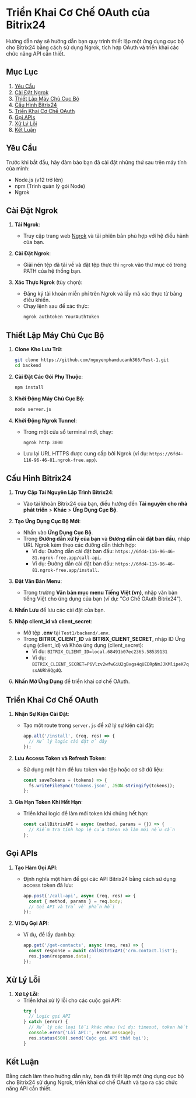 # Triển Khai Cơ Chế OAuth của Bitrix24

Hướng dẫn này sẽ hướng dẫn bạn quy trình thiết lập một ứng dụng cục bộ cho Bitrix24 bằng cách sử dụng Ngrok, tích hợp OAuth và triển khai các chức năng API cần thiết.

## Mục Lục

1. [Yêu Cầu](#yêu-cầu)
2. [Cài Đặt Ngrok](#cài-đặt-ngrok)
3. [Thiết Lập Máy Chủ Cục Bộ](#thiết-lập-máy-chủ-cục-bộ)
4. [Cấu Hình Bitrix24](#cấu-hình-bitrix24)
5. [Triển Khai Cơ Chế OAuth](#triển-khai-cơ-chế-oauth)
6. [Gọi APIs](#gọi-apis)
7. [Xử Lý Lỗi](#xử-lý-lỗi)
8. [Kết Luận](#kết-luận)

## Yêu Cầu

Trước khi bắt đầu, hãy đảm bảo bạn đã cài đặt những thứ sau trên máy tính của mình:

- Node.js (v12 trở lên)
- npm (Trình quản lý gói Node)
- Ngrok

## Cài Đặt Ngrok

1. **Tải Ngrok**:
   - Truy cập trang web [Ngrok](https://ngrok.com/download) và tải phiên bản phù hợp với hệ điều hành của bạn.

2. **Cài Đặt Ngrok**:
   - Giải nén tệp đã tải về và đặt tệp thực thi `ngrok` vào thư mục có trong PATH của hệ thống bạn.

3. **Xác Thực Ngrok** (tùy chọn):
   - Đăng ký tài khoản miễn phí trên Ngrok và lấy mã xác thực từ bảng điều khiển.
   - Chạy lệnh sau để xác thực:
     ```bash
     ngrok authtoken YourAuthToken
     ```

## Thiết Lập Máy Chủ Cục Bộ

1. **Clone Kho Lưu Trữ**:
   ```bash
   git clone https://github.com/nguyenphamducanh366/Test-1.git
   cd backend
   ```

2. **Cài Đặt Các Gói Phụ Thuộc**:
   ```bash
   npm install
   ```

3. **Khởi Động Máy Chủ Cục Bộ**:
   ```bash
   node server.js
   ```

4. **Khởi Động Ngrok Tunnel**:
   - Trong một cửa sổ terminal mới, chạy:
     ```bash
     ngrok http 3000
     ```
   - Lưu lại URL HTTPS được cung cấp bởi Ngrok (ví dụ: `https://6fd4-116-96-46-81.ngrok-free.app`).

## Cấu Hình Bitrix24

1. **Truy Cập Tài Nguyên Lập Trình Bitrix24**:
   - Vào tài khoản Bitrix24 của bạn, điều hướng đến **Tài nguyên cho nhà phát triển** > **Khác** > **Ứng Dụng Cục Bộ**.

2. **Tạo Ứng Dụng Cục Bộ Mới**:
   - Nhấn vào **Ứng Dụng Cục Bộ**.
   - Trong **Đường dẫn xử lý của bạn** và **Đường dẫn cài đặt ban đầu**, nhập URL Ngrok kèm theo các đường dẫn thích hợp:
     - Ví dụ: Đường dẫn cài đặt ban đầu: `https://6fd4-116-96-46-81.ngrok-free.app/call-api`.
     - Ví dụ: Đường dẫn cài đặt ban đầu: `https://6fd4-116-96-46-81.ngrok-free.app/install`.

3. **Đặt Văn Bản Menu**:
   - Trong trường **Văn bản mục menu Tiếng Việt (vn)**, nhập văn bản tiếng Việt cho ứng dụng của bạn (ví dụ: "Cơ Chế OAuth Bitrix24").

4. **Nhấn Lưu** để lưu các cài đặt của bạn.

5. **Nhập client_id và client_secret**:
   - Mở tệp **.env** tại `Test1/backend/.env`.
   - Trong **BITRIX_CLIENT_ID** và **BITRIX_CLIENT_SECRET**, nhập ID Ứng dụng (client_id) và Khóa ứng dụng (client_secret):
     - Ví dụ: `BITRIX_CLIENT_ID=local.68491b07ec2365.58539131`
     - Ví dụ: `BITRIX_CLIENT_SECRET=P6Vlzv2wfwGiU2gBxgs4qUEDRpNmJJKMlipeK7qssAURh9QgdQ`.

6. **Nhấn Mở Ứng Dụng** để triển khai cơ chế OAuth.

## Triển Khai Cơ Chế OAuth

1. **Nhận Sự Kiện Cài Đặt**:
   - Tạo một route trong `server.js` để xử lý sự kiện cài đặt:
     ```javascript
     app.all('/install', (req, res) => {
       // Xử lý logic cài đặt ở đây
     });
     ```

2. **Lưu Access Token và Refresh Token**:
   - Sử dụng một hàm để lưu token vào tệp hoặc cơ sở dữ liệu:
     ```javascript
     const saveTokens = (tokens) => {
       fs.writeFileSync('tokens.json', JSON.stringify(tokens));
     };
     ```

3. **Gia Hạn Token Khi Hết Hạn**:
   - Triển khai logic để làm mới token khi chúng hết hạn:
     ```javascript
     const callBitrixAPI = async (method, params = {}) => {
       // Kiểm tra tính hợp lệ của token và làm mới nếu cần
     };
     ```

## Gọi APIs

1. **Tạo Hàm Gọi API**:
   - Định nghĩa một hàm để gọi các API Bitrix24 bằng cách sử dụng access token đã lưu:
     ```javascript
     app.post('/call-api', async (req, res) => {
       const { method, params } = req.body;
       // Gọi API và trả về phản hồi
     });
     ```

2. **Ví Dụ Gọi API**:
   - Ví dụ, để lấy danh bạ:
     ```javascript
     app.get('/get-contacts', async (req, res) => {
       const response = await callBitrixAPI('crm.contact.list');
       res.json(response.data);
     });
     ```

## Xử Lý Lỗi

1. **Xử Lý Lỗi**:
   - Triển khai xử lý lỗi cho các cuộc gọi API:
     ```javascript
     try {
       // Logic gọi API
     } catch (error) {
       // Xử lý các loại lỗi khác nhau (ví dụ: timeout, token hết hạn)
       console.error('Lỗi API:', error.message);
       res.status(500).send('Cuộc gọi API thất bại');
     }
     ```

## Kết Luận

Bằng cách làm theo hướng dẫn này, bạn đã thiết lập một ứng dụng cục bộ cho Bitrix24 sử dụng Ngrok, triển khai cơ chế OAuth và tạo ra các chức năng API cần thiết.
